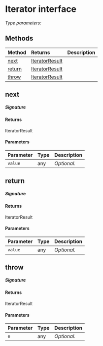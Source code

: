 # Iterator <T> interface



_Type parameters: <T>_









## Methods

| Method	   |  Returns	| Description|
|:-------------|:-------|:-----------|
|[next](#next~lclm9)      | [IteratorResult<T>](IteratorResult.md) |  |
|[return](#return~77oo9)      | [IteratorResult<T>](IteratorResult.md) |  |
|[throw](#throw~ty949)      | [IteratorResult<T>](IteratorResult.md) |  |



## next



##### Signature

#### Returns
IteratorResult<T>

#### Parameters


| Parameter	   | Type    | Description |
|:-------------|:---------------|:------------|
| `value`    | any | _Optional._ |


## return



##### Signature

#### Returns
IteratorResult<T>

#### Parameters


| Parameter	   | Type    | Description |
|:-------------|:---------------|:------------|
| `value`    | any | _Optional._ |


## throw



##### Signature

#### Returns
IteratorResult<T>

#### Parameters


| Parameter	   | Type    | Description |
|:-------------|:---------------|:------------|
| `e`    | any | _Optional._ |

